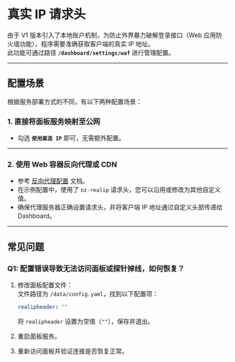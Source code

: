 # 真实 IP 请求头

由于 V1 版本引入了本地账户机制，为防止外界暴力破解登录接口（Web 应用防火墙功能），程序需要准确获取客户端的真实 IP 地址。  
此功能可通过路径 **`/dashboard/settings/waf`** 进行管理配置。

---

## 配置场景

根据服务部署方式的不同，有以下两种配置场景：

### 1. 直接将面板服务映射至公网

- 勾选 **`使用直连 IP`** 即可，无需额外配置。

---

### 2. 使用 Web 容器反向代理或 CDN

- 参考 [反向代理配置](/guide/q3.html) 文档。
- 在示例配置中，使用了 `nz-realip` 请求头，您可以沿用或修改为其他自定义值。
- 确保代理服务器正确设置请求头，并将客户端 IP 地址通过自定义头部传递给 Dashboard。

---

## 常见问题

### Q1: 配置错误导致无法访问面板或探针掉线，如何恢复？

1. 修改面板配置文件：  
   文件路径为 `/data/config.yaml`，找到以下配置项：
   ```yaml
   realipheader: ""
   ```
   将 `realipheader` 设置为空值（`""`），保存并退出。

2. 重启面板服务。

3. 重新访问面板并验证连接是否恢复正常。

